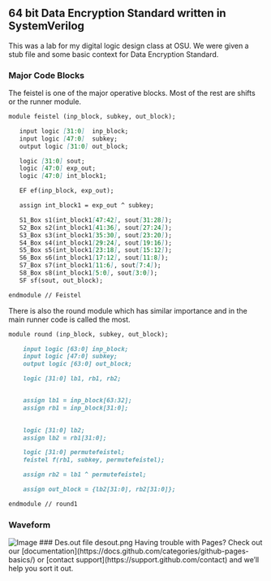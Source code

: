 ## 64 bit Data Encryption Standard written in SystemVerilog

This was a lab for my digital logic design class at OSU. We were given a stub file and some basic context for Data Encryption Standard. 



### Major Code Blocks

The feistel is one of the major operative blocks. Most of the rest are shifts or the runner module.

```markdown
module feistel (inp_block, subkey, out_block);

   input logic [31:0]  inp_block;
   input logic [47:0]  subkey;
   output logic [31:0] out_block;

   logic [31:0] sout;
   logic [47:0] exp_out;
   logic [47:0] int_block1;

   EF ef(inp_block, exp_out);

   assign int_block1 = exp_out ^ subkey;

   S1_Box s1(int_block1[47:42], sout[31:28]);
   S2_Box s2(int_block1[41:36], sout[27:24]);
   S3_Box s3(int_block1[35:30], sout[23:20]);
   S4_Box s4(int_block1[29:24], sout[19:16]);
   S5_Box s5(int_block1[23:18], sout[15:12]);
   S6_Box s6(int_block1[17:12], sout[11:8]);
   S7_Box s7(int_block1[11:6], sout[7:4]);
   S8_Box s8(int_block1[5:0], sout[3:0]);
   SF sf(sout, out_block);

endmodule // Feistel
```

There is also the round module which has similar importance and in the main runner code is called the most. 

```markdown
module round (inp_block, subkey, out_block);

    input logic [63:0] inp_block;
	input logic [47:0] subkey;
	output logic [63:0] out_block;

	logic [31:0] lb1, rb1, rb2;


	assign lb1 = inp_block[63:32];
	assign rb1 = inp_block[31:0];
	

	logic [31:0] lb2;
	assign lb2 = rb1[31:0];

	logic [31:0] permutefeistel;
	feistel f(rb1, subkey, permutefeistel);

	assign rb2 = lb1 ^ permutefeistel;

	assign out_block = {lb2[31:0], rb2[31:0]};

endmodule // round1
```

### Waveform
<img src="/DES/Waveform.png" alt="Image">
### Des.out file
desout.png
Having trouble with Pages? Check out our [documentation](https://docs.github.com/categories/github-pages-basics/) or [contact support](https://support.github.com/contact) and we’ll help you sort it out.

